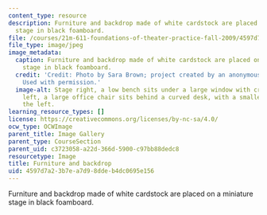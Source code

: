 ```yaml
---
content_type: resource
description: Furniture and backdrop made of white cardstock are placed on a miniature
  stage in black foamboard.
file: /courses/21m-611-foundations-of-theater-practice-fall-2009/4597d7a23b7ea7d98ddeb4dc0695e156_IMG_0567.jpg
file_type: image/jpeg
image_metadata:
  caption: Furniture and backdrop made of white cardstock are placed on a miniature
    stage in black foamboard.
  credit: 'Credit: Photo by Sara Brown; project created by an anonymous MIT student.
    Used with permission.'
  image-alt: Stage right, a low bench sits under a large window with crossbars. Downstage
    left, a large office chair sits behind a curved desk, with a smaller chair to
    the left.
learning_resource_types: []
license: https://creativecommons.org/licenses/by-nc-sa/4.0/
ocw_type: OCWImage
parent_title: Image Gallery
parent_type: CourseSection
parent_uid: c3723058-a22d-366d-5900-c97bb88dedc8
resourcetype: Image
title: Furniture and backdrop
uid: 4597d7a2-3b7e-a7d9-8dde-b4dc0695e156
---
```

Furniture and backdrop made of white cardstock are placed on a miniature stage in black foamboard.
